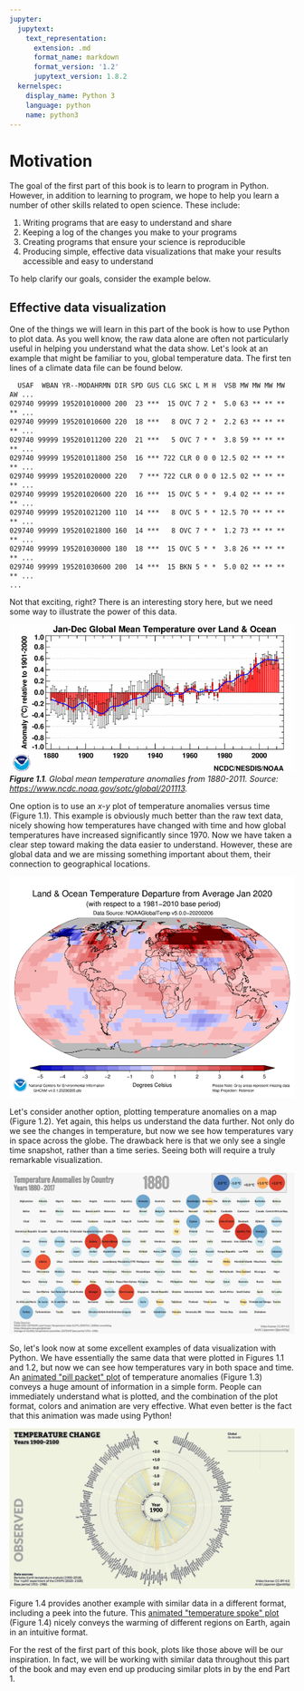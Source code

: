 ```yaml
---
jupyter:
  jupytext:
    text_representation:
      extension: .md
      format_name: markdown
      format_version: '1.2'
      jupytext_version: 1.8.2
  kernelspec:
    display_name: Python 3
    language: python
    name: python3
---
```


# Motivation

The goal of the first part of this book is to learn to program in Python. However, in addition to learning to program, we hope to help you learn a number of other skills related to open science. These include:

1. Writing programs that are easy to understand and share
2. Keeping a log of the changes you make to your programs
3. Creating programs that ensure your science is reproducible
4. Producing simple, effective data visualizations that make your results accessible and easy to understand

To help clarify our goals, consider the example below.


## Effective data visualization

One of the things we will learn in this part of the book is how to use Python to plot data. As you well know, the raw data alone are often not particularly useful in helping you understand what the data show. Let's look at an example that might be familiar to you, global temperature data. The first ten lines of a climate data file can be found below.

```
  USAF  WBAN YR--MODAHRMN DIR SPD GUS CLG SKC L M H  VSB MW MW MW MW AW ...
029740 99999 195201010000 200  23 ***  15 OVC 7 2 *  5.0 63 ** ** ** ** ...
029740 99999 195201010600 220  18 ***   8 OVC 7 2 *  2.2 63 ** ** ** ** ...
029740 99999 195201011200 220  21 ***   5 OVC 7 * *  3.8 59 ** ** ** ** ...
029740 99999 195201011800 250  16 *** 722 CLR 0 0 0 12.5 02 ** ** ** ** ...
029740 99999 195201020000 220   7 *** 722 CLR 0 0 0 12.5 02 ** ** ** ** ...
029740 99999 195201020600 220  16 ***  15 OVC 5 * *  9.4 02 ** ** ** ** ...
029740 99999 195201021200 110  14 ***   8 OVC 5 * * 12.5 70 ** ** ** ** ...
029740 99999 195201021800 160  14 ***   8 OVC 7 * *  1.2 73 ** ** ** ** ...
029740 99999 195201030000 180  18 ***  15 OVC 5 * *  3.8 26 ** ** ** ** ...
029740 99999 195201030600 200  14 ***  15 BKN 5 * *  5.0 02 ** ** ** ** ...
...
```

Not that exciting, right? There is an interesting story here, but we need some way to illustrate the power of this data.


![](../img/temperature-anomalies-over-time.png)<br/>
_**Figure 1.1**. Global mean temperature anomalies from 1880-2011. Source: <https://www.ncdc.noaa.gov/sotc/global/201113>._

One option is to use an *x*-*y* plot of temperature anomalies versus time (Figure 1.1). This example is obviously much better than the raw text data, nicely showing how temperatures have changed with time and how global temperatures have increased significantly since 1970. Now we have taken a clear step toward making the data easier to understand. However, these are global data and we are missing something important about them, their connection to geographical locations.


![_**Figure 1.2**. Global temperature anomalies for January 2020. Source: <https://www.ncdc.noaa.gov/sotc/global/201603>._](../img/global-temperature-anomalies.png)

Let's consider another option, plotting temperature anomalies on a map (Figure 1.2). Yet again, this helps us understand the data further. Not only do we see the changes in temperature, but now we see how temperatures vary in space across the globe. The drawback here is that we only see a single time snapshot, rather than a time series. Seeing both will require a truly remarkable visualization.


![_**Figure 1.3**. Global temperature anomalies by country from 1900-2017. Visualization by Antti Lipponen (<https://twitter.com/anttilip>). The animation can be viewed by clicking on the image or online at <https://flic.kr/p/293M1oa>._](../img/lipponen-video-1.jpg)

So, let's look now at some excellent examples of data visualization with Python. We have essentially the same data that were plotted in Figures 1.1 and 1.2, but now we can see how temperatures vary in both space and time. An [animated "pill packet" plot]((https://flic.kr/p/293M1oa)) of temperature anomalies (Figure 1.3) conveys a huge amount of information in a simple form. People can immediately understand what is plotted, and the combination of the plot format, colors and animation are very effective. What even better is the fact that this animation was made using Python!


![_**Figure 1.4**. Global temperature anomalies past and future, 1900-2100. Visualization by Antti Lipponen (<https://twitter.com/anttilip>). The animation can be viewed by clicking on the image or online at <https://flic.kr/p/QYnKre>._](../img/lipponen-video-2.jpg)

Figure 1.4 provides another example with similar data in a different format, including a peek into the future. This [animated "temperature spoke" plot](https://flic.kr/p/QYnKre) (Figure 1.4) nicely conveys the warming of different regions on Earth, again in an intuitive format.

For the rest of the first part of this book, plots like those above will be our inspiration. In fact, we will be working with similar data throughout this part of the book and may even end up producing similar plots in by the end Part 1.
